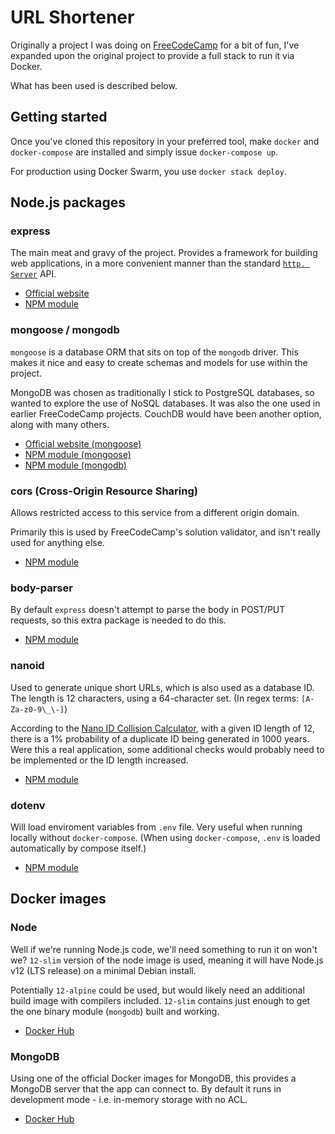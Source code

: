 # URL Shortener
Originally a project I was doing on [FreeCodeCamp](https://www.freecodecamp.org/learn/apis-and-microservices/apis-and-microservices-projects/url-shortener-microservice) 
for a bit of fun, I've expanded upon the original project to provide a 
full stack to run it via Docker.

What has been used is described below.

## Getting started
Once you've cloned this repository in your preferred tool, make `docker` 
and `docker-compose` are installed and simply issue `docker-compose up`.

For production using Docker Swarm, you use `docker stack deploy`.

## Node.js packages
### express
The main meat and gravy of the project. Provides a framework for building 
web applications, in a more convenient manner than the standard [`http.
Server`](https://nodejs.org/api/http.html#http_class_http_server) API.

* [Official website](http://expressjs.com/)
* [NPM module](https://www.npmjs.com/package/express)

### mongoose / mongodb
`mongoose` is a database ORM that sits on top of the `mongodb` driver. 
This makes it nice and easy to create schemas and models for use within 
the project.

MongoDB was chosen as traditionally I stick to PostgreSQL databases, so 
wanted to explore the use of NoSQL databases. It was also the one used in 
earlier FreeCodeCamp projects. CouchDB would have been another option, 
along with many others.

* [Official website (mongoose)](https://mongoosejs.com/)
* [NPM module (mongoose)](https://www.npmjs.com/package/mongoose)
* [NPM module (mongodb)](https://www.npmjs.com/package/mongodb)

### cors (Cross-Origin Resource Sharing)
Allows restricted access to this service from a different origin domain.

Primarily this is used by FreeCodeCamp's solution validator, and isn't 
really used for anything else.

* [NPM module](https://www.npmjs.com/package/cors)

### body-parser
By default `express` doesn't attempt to parse the body in POST/PUT 
requests, so this extra package is needed to do this.

* [NPM module](https://www.npmjs.com/package/body-parser)

### nanoid
Used to generate unique short URLs, which is also used as a database ID. 
The length is 12 characters, using a 64-character set. (In regex terms: 
`[A-Za-z0-9\_\-]`)

According to the [Nano ID Collision Calculator](https://zelark.github.io/nano-id-cc/), 
with a given ID length of 12, there is a 1% probability of a duplicate ID 
being generated in 1000 years. Were this a real application, some 
additional checks would probably need to be implemented or the ID length 
increased.

* [NPM module](https://www.npmjs.com/package/nanoid)

### dotenv
Will load enviroment variables from `.env` file. Very useful when running 
locally without `docker-compose`. (When using `docker-compose`, `.env` is 
loaded automatically by compose itself.)

* [NPM module](https://www.npmjs.com/package/dotenv)

## Docker images
### Node
Well if we're running Node.js code, we'll need something to run it on won't we? `12-slim` version of the node image is used, meaning it will have Node.js v12 (LTS release) on a minimal Debian install.

Potentially `12-alpine` could be used, but would likely need an additional 
build image with compilers included. `12-slim` contains just enough to get 
the one binary module (`mongodb`) built and working.

* [Docker Hub](https://hub.docker.com/_/node)

### MongoDB
Using one of the official Docker images for MongoDB, this provides a 
MongoDB server that the app can connect to. By default it runs in 
development mode - i.e. in-memory storage with no ACL.

* [Docker Hub](https://hub.docker.com/_/mongo)